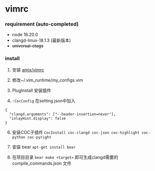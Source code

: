 # vimrc

### requirement (auto-completed)

- node 16.20.0
- clangd-linux-18.1.3 (最新版本)
- ~~universal-ctags~~

### install

1. 安装 [amix/vimrc](https://github.com/amix/vimrc)

2. 修改~/.vim_runtime/my_configs.vim

3. PlugInstall 安装插件

4. `:CocConfig`
在setting.json中加入

```
{
  "clangd.arguments": ["--header-insertion=never"],
  "inlayHint.display": false
}
```

6. 安装COC子插件
`CocInstall coc-clangd coc-json coc-highlight coc-python coc-pyright`

7. 安装 bear
`apt-get install bear`

8. 在项目目录
`bear make <target>` 即可生成clangd需要的 compile_commands.json 文件
